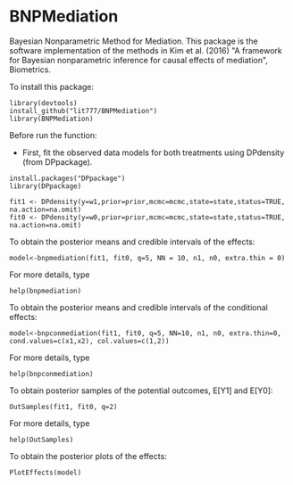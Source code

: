 # BNPMediation
Bayesian Nonparametric Method for Mediation. This package is the software implementation of the methods in Kim et al. (2016) "A framework for Bayesian nonparametric inference for causal effects of mediation", Biometrics.

To install this package:
```
library(devtools)
install_github("lit777/BNPMediation")
library(BNPMediation)
```
Before run the function:
- First, fit the observed data models for both treatments using DPdensity (from DPpackage).
```
install.packages("DPpackage")
library(DPpackage)

fit1 <- DPdensity(y=w1,prior=prior,mcmc=mcmc,state=state,status=TRUE, na.action=na.omit)
fit0 <- DPdensity(y=w0,prior=prior,mcmc=mcmc,state=state,status=TRUE, na.action=na.omit)
```
To obtain the posterior means and credible intervals of the effects:
```
model<-bnpmediation(fit1, fit0, q=5, NN = 10, n1, n0, extra.thin = 0)
```
For more details, type
```
help(bnpmediation)
```
To obtain the posterior means and credible intervals of the conditional effects:
```
model<-bnpconmediation(fit1, fit0, q=5, NN=10, n1, n0, extra.thin=0, cond.values=c(x1,x2), col.values=c(1,2))
```
For more details, type
```
help(bnpconmediation)
```
To obtain posterior samples of the potential outcomes, E[Y1] and E[Y0]:
```
OutSamples(fit1, fit0, q=2)
```
For more details, type
```
help(OutSamples)
```
To obtain the posterior plots of the effects:
```
PlotEffects(model)
```
